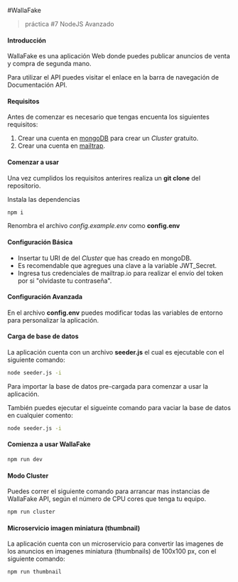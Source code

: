 #WallaFake

> práctica #7 NodeJS Avanzado

#### Introducción

WallaFake es una aplicación Web donde puedes publicar anuncios de venta y compra de segunda mano.

Para utilizar el API puedes visitar el enlace en la barra de navegación de Documentación API.

#### Requisitos

Antes de comenzar es necesario que tengas encuenta los siguientes requisitos:

1. Crear una cuenta en [mongoDB](https://account.mongodb.com/account/login?n=%2Fv2%2F601c769671f21b1b4041a8a3&nextHash=%23clusters) para crear un _Cluster_ gratuito.
2. Crear una cuenta en [mailtrap](https://mailtrap.io/).

#### Comenzar a usar

Una vez cumplidos los requisitos anterires realiza un **git clone** del repositorio.

Instala las dependencias

```sh
npm i
```

Renombra el archivo _config.example.env_ como **config.env**

#### Configuración Básica

- Insertar tu URI de del _Cluster_ que has creado en mongoDB.
- Es recomendable que agregues una clave a la variable JWT_Secret.
- Ingresa tus credenciales de mailtrap.io para realizar el envío del token por si "olvidaste tu contraseña".

#### Configuración Avanzada

En el archivo **config.env** puedes modificar todas las variables de entorno para personalizar la aplicación.

#### Carga de base de datos

La aplicación cuenta con un archivo **seeder.js** el cual es ejecutable con el siguiente comando:

```sh
node seeder.js -i
```

Para importar la base de datos pre-cargada para comenzar a usar la aplicación.

También puedes ejecutar el sigueinte comando para vaciar la base de datos en cualquier comento:

```sh
node seeder.js -i
```

#### Comienza a usar WallaFake

```sh
npm run dev
```

#### Modo Cluster

Puedes correr el siguiente comando para arrancar mas instancias de WallaFake API, según el número de CPU cores que tenga tu equipo.

```sh
npm run cluster
```

#### Microservicio imagen miniatura (thumbnail)

La aplicación cuenta con un microservicio para convertir las imagenes de los anuncios en imagenes miniatura (thumbnails) de 100x100 px, con el siguiente comando:

```sh
npm run thumbnail
```

